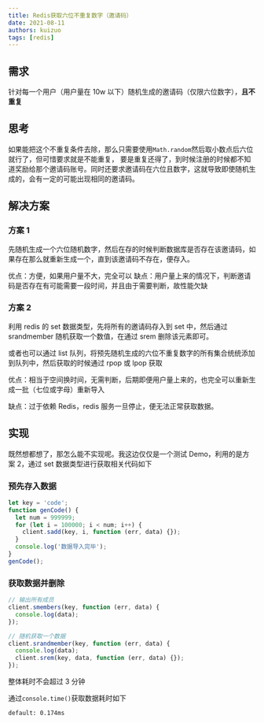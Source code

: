 ```yaml
---
title: Redis获取六位不重复数字（邀请码）
date: 2021-08-11
authors: kuizuo
tags: [redis]
---
```


<!-- truncate -->

## 需求

针对每一个用户（用户量在 10w 以下）随机生成的邀请码（仅限六位数字），**且不重复**

## 思考

如果能把这个不重复条件去除，那么只需要使用`Math.random`然后取小数点后六位就行了，但可惜要求就是不能重复， 要是重复还得了，到时候注册的时候都不知道奖励给那个邀请码账号。同时还要求邀请码在六位且数字，这就导致即使随机生成的，会有一定的可能出现相同的邀请码。

## 解决方案

### 方案 1

先随机生成一个六位随机数字，然后在存的时候判断数据库是否存在该邀请码，如果存在那么就重新生成一个，直到该邀请码不存在，便存入。

优点：方便，如果用户量不大，完全可以
缺点：用户量上来的情况下，判断邀请码是否存在有可能需要一段时间，并且由于需要判断，故性能欠缺

### 方案 2

利用 redis 的 set 数据类型，先将所有的邀请码存入到 set 中，然后通过 srandmember 随机获取一个数值，在通过 srem 删除该元素即可。

或者也可以通过 list 队列，将预先随机生成的六位不重复数字的所有集合统统添加到队列中，然后获取的时候通过 rpop 或 lpop 获取

优点：相当于空间换时间，无需判断，后期即便用户量上来的，也完全可以重新生成一批（七位或字母）重新导入

缺点：过于依赖 Redis，redis 服务一旦停止，便无法正常获取数据。

## 实现

既然想都想了，那怎么能不实现呢。我这边仅仅是一个测试 Demo，利用的是方案 2，通过 set 数据类型进行获取相关代码如下

### 预先存入数据

```js
let key = 'code';
function genCode() {
  let num = 999999;
  for (let i = 100000; i < num; i++) {
    client.sadd(key, i, function (err, data) {});
  }
  console.log('数据导入完毕');
}
genCode();
```

### 获取数据并删除

```js
// 输出所有成员
client.smembers(key, function (err, data) {
  console.log(data);
});

// 随机获取一个数据
client.srandmember(key, function (err, data) {
  console.log(data);
  client.srem(key, data, function (err, data) {});
});
```

整体耗时不会超过 3 分钟

通过`console.time()`获取数据耗时如下

```
default: 0.174ms
```
